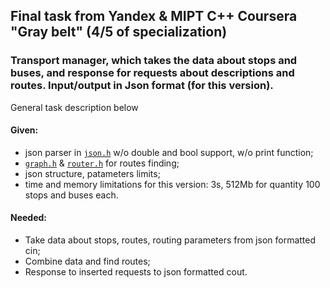 ## Final task from Yandex & MIPT C++ Coursera "Gray belt" (4/5 of specialization)
### Transport manager, which takes the data about stops and buses, and response for requests about descriptions and routes. Input/output in Json format (for this version).


General task description below

#### Given: 
- json parser in [``` json.h ```](json.h) w/o double and bool support, w/o print function;
- [``` graph.h ```](graph.h) & [``` router.h ```](router.h) for routes finding;
- json structure, patameters limits;
- time and memory limitations for this version: 3s, 512Mb for quantity 100 stops and buses each.


#### Needed:
- Take data about stops, routes, routing parameters from json formatted cin;
- Combine data and find routes;
- Response to inserted requests to json formatted cout.
